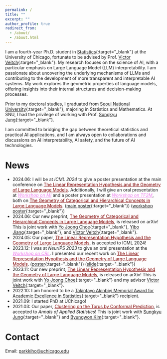 ```yaml
---
permalink: /
title: ""
excerpt: ""
author_profile: true
redirect_from: 
  - /about/
  - /about.html
---
```


I am a fourth-year Ph.D. student in [Statistics](https://stat.uchicago.edu){:target="_blank"} at the University of Chicago, fortunate to be advised by Prof. [Victor Veitch](http://victorveitch.com/){:target="_blank"}.
My research focuses on the science of AI, with a particular emphasis on Large Language Model (LLM) interpretability. I am passionate about uncovering the underlying mechanisms of LLMs and contributing to the development of more transparent and interpretable AI systems. My work explores the geometric properties of language models, offering insights into their internal structures and decision-making processes.

Prior to my doctoral studies, I graduated from [Seoul National University](https://stat.snu.ac.kr/en/){:target="_blank"}, majoring in Statistics and Mathematics. At SNU, I had the privilege of working with Prof. [Sungkyu Jung](http://jung.snu.ac.kr){:target="_blank"}.

I am committed to bridging the gap between theoretical statistics and practical AI applications, and I am always open to collaborations and discussions on AI interpretability, AI safety, and the future of AI technologies.

News
=====
* 2024.06: I will be at *ICML 2024* to give a poster presentation at the main conference on <a href="https://openreview.net/pdf/871d3c026f7ad670838fa2e1421fd6b0f242dde2.pdf" style="color:maroon;" target="_blank">The Linear Representation Hypothesis and the Geometry of Large Language Models</a>. Additionally, I will give an oral presentation at <a href="https://icml2024mi.pages.dev" style="font-style:italic; color: violet;" target="_blank">Workshop on MI</a> and a poster presentation at <a href="https://sites.google.com/view/tf2m" style="font-style:italic; color: violet;" target="_blank">Workshop on TF2M</a>, both on <a href="https://arxiv.org/abs/2406.01506" style="color:maroon;" target="_blank">The Geometry of Categorical and Hierarchical Concepts in Large Language Models</a>. ([main poster](https://github.com/KihoPark/kihopark.github.io/blob/master/files/ICML%202024%20main%20poster.pdf){:target="_blank"}) ([workshop poster](https://github.com/KihoPark/kihopark.github.io/blob/master/files/ICML%202024%20Workshop%20Poster.pdf){:target="_blank"})
* 2024.06: Our new preprint, <a href="https://arxiv.org/abs/2406.01506" style="color:maroon;" target="_blank">The Geometry of Categorical and Hierarchical Concepts in Large Language Models</a>, is released on arXiv! This is joint work with [Yo Joong Choe](https://yjchoe.github.io/){:target="_blank"}, [Yibo Jiang](https://ybjiaang.github.io){:target="_blank"}, and [Victor Veitch](http://victorveitch.com/){:target="_blank"}.
* 2024.05: Our paper, <a href="https://openreview.net/pdf/871d3c026f7ad670838fa2e1421fd6b0f242dde2.pdf" style="color:maroon;" target="_blank">The Linear Representation Hypothesis and the Geometry of Large Language Models</a>, is accepted to ICML 2024!
* 2023.12: I was at *NeurIPS 2023* to give an oral presentation at the <a href="https://crl-workshop.github.io/" style="font-style:italic; color: violet;" target="_blank">Workshop on CRL</a>. I presented our recent work on <a href="https://arxiv.org/abs/2311.03658" style="color:maroon;" target="_blank">The Linear Representation Hypothesis and the Geometry of Large Language Models</a>. ([poster](https://github.com/KihoPark/kihopark.github.io/blob/master/files/NeurIPS%202023%20poster.pdf){:target="_blank"}) ([slide](http://kihopark.github.io/files/NeurIPS%202023%20Workshop%20keynote.pdf){:target="_blank"})
* 2023.11: Our new preprint, <a href="https://arxiv.org/abs/2311.03658" style="color:maroon;" target="_blank">The Linear Representation Hypothesis and the Geometry of Large Language Models</a>, is released on arXiv! This is joint work with [Yo Joong Choe](https://yjchoe.github.io/){:target="_blank"} and my advisor [Victor Veitch](http://victorveitch.com/){:target="_blank"}.
* 2022.10: I am honored to be a [Takintayo Akinbiyi Memorial Award for Academic Excellence in Statistics](https://stat.uchicago.edu/about/akinbiyi-fund/){:target="_blank"} recipient.
* 2021.09: I started PhD at UChicago!
* 2021.03: Our paper, <a href="https://projecteuclid.org/journals/annals-of-applied-statistics/volume-15/issue-4/Clustering-on-the-torus-by-conformal-prediction/10.1214/21-AOAS1459.short" style="color:maroon;" target="_blank">Clustering on the Torus by Conformal Prediction</a>, is accepted to *Annals of Applied Statistics*! This is joint work with [Sungkyu Jung](http://jung.snu.ac.kr/){:target="_blank"} and [Byungwon Kim](https://sites.google.com/view/ns208/home){:target="_blank"}.

Contact
=====
Email: <parkkiho@uchicago.edu>
